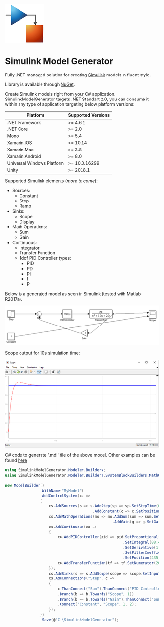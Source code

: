 ![alt text](https://github.com/ledjon-behluli/SimulinkModelGenerator/blob/master/SimulinkModelGenerator/simulink-icon.png?raw=true)
# Simulink Model Generator 
Fully .NET managed solution for creating [Simulink](https://www.mathworks.com/products/simulink.html) models in fluent style.

Library is available through [NuGet](https://www.nuget.org/packages/SimulinkModelGenerator/).

Create Simulink models right from your C# application. SimulinkModelGenerator targets .NET Standart 2.0, you can consume it within any type of application targeting below platform versions:

Platform | Supported Versions
------------ | -------------
.NET Framework | >= 4.6.1
.NET Core | >= 2.0
Mono | >= 5.4
Xamarin.iOS | >= 10.14
Xamarin.Mac | >= 3.8
Xamarin.Android | >= 8.0
Universal Windows Platform | >= 10.0.16299
Unity | >= 2018.1

Supported Simulink elements (*more to come*):
- Sources:
  - Constant
  - Step
  - Ramp
- Sinks:
  - Scope
  - Display
- Math Operations:
  - Sum
  - Gain
- Continuous:
  - Integrator
  - Transfer Function
  - 1dof PID Controller types:
    - PID
    - PD
    - PI
    - I
    - P
    
Below is a generated model as seen in Simulink (tested with Matlab R2017a).

![alt text](https://github.com/ledjon-behluli/SimulinkModelGenerator/blob/master/SimulinkModelGenerator/simulink-diagram.png?raw=true)

Scope output for 10s simulation time:

![alt text](https://github.com/ledjon-behluli/SimulinkModelGenerator/blob/master/SimulinkModelGenerator/scope-output.png?raw=true)

C# code to generate '.mdl' file of the above model. Other examples can be found [here](https://github.com/ledjon-behluli/SimulinkModelGenerator/blob/master/SimulinkModelGenerator/SimulinkModelGenerator.Samples/Program.cs)

```csharp
using SimulinkModelGenerator.Modeler.Builders;
using SimulinkModelGenerator.Modeler.Builders.SystemBlockBuilders.MathOperations;

new ModelBuilder()
                .WithName("MyModel")
                .AddControlSystem(cs =>
                {
                    cs.AddSources(s => s.AddStep(sp => sp.SetStepTime(0).SetPosition(190, 145))
                                        .AddConstant(c => c.SetPosition(190, 245)));
                    cs.AddMathOperations(mo => mo.AddSum(sum => sum.SetInputs(InputType.Plus, InputType.Minus).SetPosition(320, 150))
                                                 .AddGain(g => g.SetGain(1).FlipHorizontally().SetPosition(515, 230)));
                    cs.AddContinuous(co =>
                    {
                        co.AddPIDController(pid => pid.SetProportional(31.0019358281379)
                                                      .SetIntegral(88.4489521692078)
                                                      .SetDerivative(1.81032163065042)
                                                      .SetFilterCoefficient(4337.28406726102)
                                                      .SetPosition(435, 142));
                        co.AddTransferFunction(tf => tf.SetNumerator(20).SetDenominator(1, 10, 20).SetPosition(595, 142));
                    });
                    cs.AddSinks(s => s.AddScope(scope => scope.SetInputPorts(2).SetPosition(820, 144)));
                    cs.AddConnections("Step", c =>
                    {
                        c.ThanConnect("Sum").ThanConnect("PID Controller").ThanConnect("TransferFcn")
                        .Branch(b => b.Towards("Scope", 1))
                        .Branch(b => b.Towards("Gain").ThanConnect("Sum", 2))
                        .Connect("Constant", "Scope", 1, 2);
                    });
                })
                .Save(@"C:\SimulinkModelGenerator");
```
